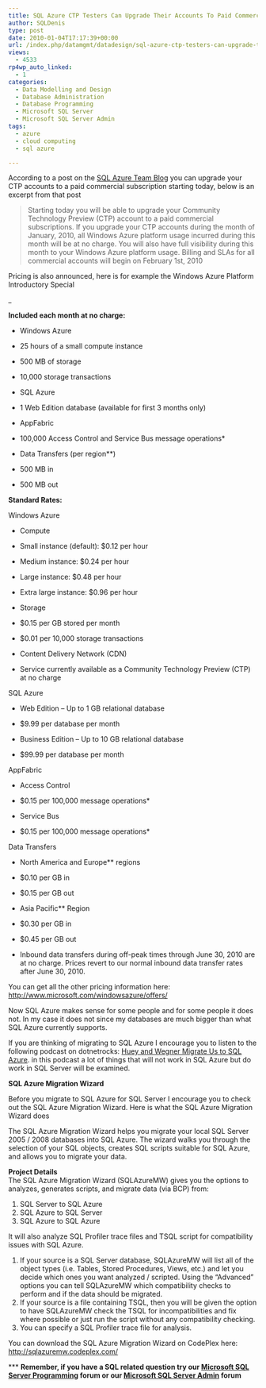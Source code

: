 ```yaml
---
title: SQL Azure CTP Testers Can Upgrade Their Accounts To Paid Commercial Subscriptions Starting Today
author: SQLDenis
type: post
date: 2010-01-04T17:17:39+00:00
url: /index.php/datamgmt/datadesign/sql-azure-ctp-testers-can-upgrade-their/
views:
  - 4533
rp4wp_auto_linked:
  - 1
categories:
  - Data Modelling and Design
  - Database Administration
  - Database Programming
  - Microsoft SQL Server
  - Microsoft SQL Server Admin
tags:
  - azure
  - cloud computing
  - sql azure

---
```

According to a post on the [SQL Azure Team Blog][1] you can upgrade your CTP accounts to a paid commercial subscription starting today, below is an excerpt from that post

> Starting today you will be able to upgrade your Community Technology Preview (CTP) account to a paid commercial subscriptions. If you upgrade your CTP accounts during the month of January, 2010, all Windows Azure platform usage incurred during this month will be at no charge. You will also have full visibility during this month to your Windows Azure platform usage. Billing and SLAs for all commercial accounts will begin on February 1st, 2010

Pricing is also announced, here is for example the Windows Azure Platform Introductory Special


_ 

**Included each month at no charge:**

  * Windows Azure
  * 25 hours of a small compute instance
  * 500 MB of storage
  * 10,000 storage transactions

  * SQL Azure
  * 1 Web Edition database (available for first 3 months only)

  * AppFabric
  * 100,000 Access Control and Service Bus message operations*

  * Data Transfers (per region**)
  * 500 MB in
  * 500 MB out

**Standard Rates:**

Windows Azure

  * Compute
  * Small instance (default): $0.12 per hour
  * Medium instance: $0.24 per hour
  * Large instance: $0.48 per hour
  * Extra large instance: $0.96 per hour

  * Storage
  * $0.15 per GB stored per month
  * $0.01 per 10,000 storage transactions

  * Content Delivery Network (CDN)
  * Service currently available as a Community Technology Preview (CTP) at no charge

SQL Azure

  * Web Edition – Up to 1 GB relational database
  * $9.99 per database per month

  * Business Edition – Up to 10 GB relational database
  * $99.99 per database per month 

AppFabric

  * Access Control
  * $0.15 per 100,000 message operations*

  * Service Bus
  * $0.15 per 100,000 message operations*

Data Transfers

  * North America and Europe** regions
  * $0.10 per GB in
  * $0.15 per GB out

  * Asia Pacific** Region
  * $0.30 per GB in
  * $0.45 per GB out

  * Inbound data transfers during off-peak times through June 30, 2010 are at no charge. Prices revert to our normal inbound data transfer rates after June 30, 2010.

</em>

You can get all the other pricing information here: http://www.microsoft.com/windowsazure/offers/

Now SQL Azure makes sense for some people and for some people it does not. In my case it does not since my databases are much bigger than what SQL Azure currently supports.

If you are thinking of migrating to SQL Azure I encourage you to listen to the following podcast on dotnetrocks: [Huey and Wegner Migrate Us to SQL Azure][2]. in this podcast a lot of things that will not work in SQL Azure but do work in SQL Server will be examined.

**SQL Azure Migration Wizard** 
  
Before you migrate to SQL Azure for SQL Server I encourage you to check out the SQL Azure Migration Wizard. Here is what the SQL Azure Migration Wizard does

The SQL Azure Migration Wizard helps you migrate your local SQL Server 2005 / 2008 databases into SQL Azure. The wizard walks you through the selection of your SQL objects, creates SQL scripts suitable for SQL Azure, and allows you to migrate your data.

**Project Details**  
The SQL Azure Migration Wizard (SQLAzureMW) gives you the options to analyzes, generates scripts, and migrate data (via BCP) from: 

  1. SQL Server to SQL Azure
  2. SQL Azure to SQL Server
  3. SQL Azure to SQL Azure

It will also analyze SQL Profiler trace files and TSQL script for compatibility issues with SQL Azure. 

  1. If your source is a SQL Server database, SQLAzureMW will list all of the object types (i.e. Tables, Stored Procedures, Views, etc.) and let you decide which ones you want analyzed / scripted. Using the “Advanced” options you can tell SQLAzureMW which compatibility checks to perform and if the data should be migrated.
  2. If your source is a file containing TSQL, then you will be given the option to have SQLAzureMW check the TSQL for incompatibilities and fix where possible or just run the script without any compatibility checking.
  3. You can specify a SQL Profiler trace file for analysis.



You can download the SQL Azure Migration Wizard on CodePlex here: http://sqlazuremw.codeplex.com/

\*** **Remember, if you have a SQL related question try our [Microsoft SQL Server Programming][3] forum or our [Microsoft SQL Server Admin][4] forum**<ins></ins>

 [1]: http://blogs.msdn.com/ssds/archive/2010/01/04/9943474.aspx
 [2]: http://www.dotnetrocks.com/default.aspx?showNum=512
 [3]: http://forum.lessthandot.com/viewforum.php?f=17
 [4]: http://forum.lessthandot.com/viewforum.php?f=22